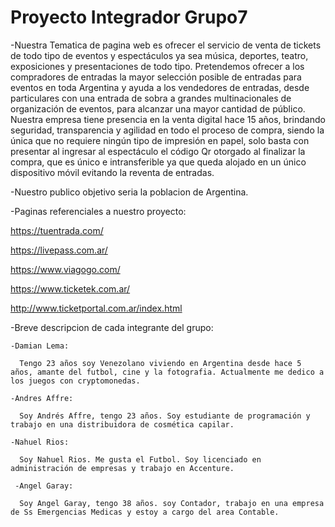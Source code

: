 # Proyecto Integrador Grupo7

-Nuestra Tematica de pagina web es ofrecer el servicio de venta de tickets de todo tipo de eventos y espectáculos ya sea música, deportes, teatro, exposiciones y presentaciones de todo tipo. Pretendemos ofrecer a los compradores de entradas la mayor selección posible de entradas para eventos en toda Argentina y ayuda a los vendedores de entradas, desde particulares con una entrada de sobra a grandes multinacionales de organización de eventos, para alcanzar una mayor cantidad de público. Nuestra empresa tiene presencia en la venta digital hace 15 años, brindando seguridad, transparencia y agilidad en todo el proceso de compra, siendo la única que no requiere ningún tipo de impresión en papel, solo basta con presentar al ingresar al espectáculo el código Qr otorgado al finalizar la compra, que es único e intransferible ya que queda alojado en un único dispositivo móvil evitando la reventa de entradas.

-Nuestro publico objetivo seria la poblacion de Argentina.

-Paginas referenciales a nuestro proyecto:
  
  https://tuentrada.com/
  
  https://livepass.com.ar/
  
  https://www.viagogo.com/
  
  https://www.ticketek.com.ar/
  
  http://www.ticketportal.com.ar/index.html
  
  -Breve descripcion de cada integrante del grupo:
  
    -Damian Lema:
      
      Tengo 23 años soy Venezolano viviendo en Argentina desde hace 5 años, amante del futbol, cine y la fotografia. Actualmente me dedico a los juegos con cryptomonedas.
      
    -Andres Affre:
    
      Soy Andrés Affre, tengo 23 años. Soy estudiante de programación y trabajo en una distribuidora de cosmética capilar. 
      
    -Nahuel Rios:
    
      Soy Nahuel Rios. Me gusta el Futbol. Soy licenciado en administración de empresas y trabajo en Accenture. 
      
     -Angel Garay:
      
      Soy Angel Garay, tengo 38 años. soy Contador, trabajo en una empresa de Ss Emergencias Medicas y estoy a cargo del area Contable.
      
      




